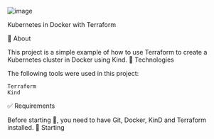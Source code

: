 ![image](https://user-images.githubusercontent.com/23049337/221374962-49c2c2e2-3ef6-4b6e-808f-1962cb23e130.png)

 
Kubernetes in Docker with Terraform



🎯 About

This project is a simple example of how to use Terraform to create a Kubernetes cluster in Docker using Kind.
🚀 Technologies

The following tools were used in this project:

    Terraform
    Kind

✅ Requirements

Before starting 🏁, you need to have Git, Docker, KinD and Terraform installed.
🏁 Starting
